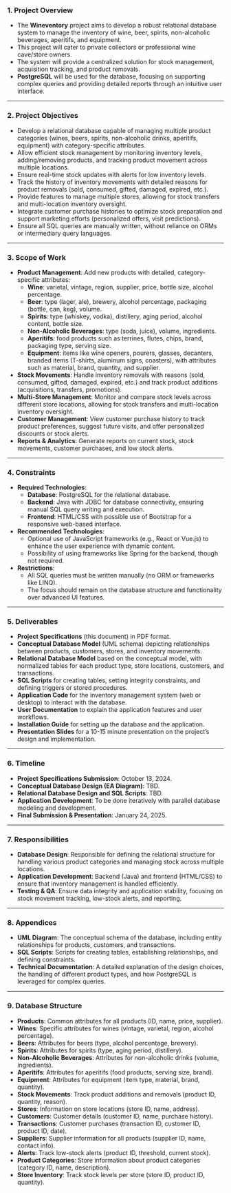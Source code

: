 ### **1. Project Overview**
- The **Wineventory** project aims to develop a robust relational database system to manage the inventory of wine, beer, spirits, non-alcoholic beverages, aperitifs, and equipment.
- This project will cater to private collectors or professional wine cave/store owners.
- The system will provide a centralized solution for stock management, acquisition tracking, and product removals.
- **PostgreSQL** will be used for the database, focusing on supporting complex queries and providing detailed reports through an intuitive user interface.

---

### **2. Project Objectives**
- Develop a relational database capable of managing multiple product categories (wines, beers, spirits, non-alcoholic drinks, aperitifs, equipment) with category-specific attributes.
- Allow efficient stock management by monitoring inventory levels, adding/removing products, and tracking product movement across multiple locations.
- Ensure real-time stock updates with alerts for low inventory levels.
- Track the history of inventory movements with detailed reasons for product removals (sold, consumed, gifted, damaged, expired, etc.).
- Provide features to manage multiple stores, allowing for stock transfers and multi-location inventory oversight.
- Integrate customer purchase histories to optimize stock preparation and support marketing efforts (personalized offers, visit predictions).
- Ensure all SQL queries are manually written, without reliance on ORMs or intermediary query languages.

---

### **3. Scope of Work**
- **Product Management**: Add new products with detailed, category-specific attributes:
  - **Wine**: varietal, vintage, region, supplier, price, bottle size, alcohol percentage.
  - **Beer**: type (lager, ale), brewery, alcohol percentage, packaging (bottle, can, keg), volume.
  - **Spirits**: type (whiskey, vodka), distillery, aging period, alcohol content, bottle size.
  - **Non-Alcoholic Beverages**: type (soda, juice), volume, ingredients.
  - **Aperitifs**: food products such as terrines, flutes, chips, brand, packaging type, serving size.
  - **Equipment**: items like wine openers, pourers, glasses, decanters, branded items (T-shirts, aluminum signs, coasters), with attributes such as material, brand, quantity, and supplier.
- **Stock Movements**: Handle inventory removals with reasons (sold, consumed, gifted, damaged, expired, etc.) and track product additions (acquisitions, transfers, promotions).
- **Multi-Store Management**: Monitor and compare stock levels across different store locations, allowing for stock transfers and multi-location inventory oversight.
- **Customer Management**: View customer purchase history to track product preferences, suggest future visits, and offer personalized discounts or stock alerts.
- **Reports & Analytics**: Generate reports on current stock, stock movements, customer purchases, and low stock alerts.

---

### **4. Constraints**
- **Required Technologies**:
  - **Database**: PostgreSQL for the relational database.
  - **Backend**: Java with JDBC for database connectivity, ensuring manual SQL query writing and execution.
  - **Frontend**: HTML/CSS with possible use of Bootstrap for a responsive web-based interface.
- **Recommended Technologies**:
  - Optional use of JavaScript frameworks (e.g., React or Vue.js) to enhance the user experience with dynamic content.
  - Possibility of using frameworks like Spring for the backend, though not required.
- **Restrictions**:
  - All SQL queries must be written manually (no ORM or frameworks like LINQ).
  - The focus should remain on the database structure and functionality over advanced UI features.

---

### **5. Deliverables**
- **Project Specifications** (this document) in PDF format.
- **Conceptual Database Model** (UML schema) depicting relationships between products, customers, stores, and inventory movements.
- **Relational Database Model** based on the conceptual model, with normalized tables for each product type, store locations, customers, and transactions.
- **SQL Scripts** for creating tables, setting integrity constraints, and defining triggers or stored procedures.
- **Application Code** for the inventory management system (web or desktop) to interact with the database.
- **User Documentation** to explain the application features and user workflows.
- **Installation Guide** for setting up the database and the application.
- **Presentation Slides** for a 10-15 minute presentation on the project’s design and implementation.

---

### **6. Timeline**
- **Project Specifications Submission**: October 13, 2024.
- **Conceptual Database Design (EA Diagram)**: TBD.
- **Relational Database Design and SQL Scripts**: TBD.
- **Application Development**: To be done iteratively with parallel database modeling and development.
- **Final Submission & Presentation**: January 24, 2025.

---

### **7. Responsibilities**
- **Database Design**: Responsible for defining the relational structure for handling various product categories and managing stock across multiple locations.
- **Application Development**: Backend (Java) and frontend (HTML/CSS) to ensure that inventory management is handled efficiently.
- **Testing & QA**: Ensure data integrity and application stability, focusing on stock movement tracking, low-stock alerts, and reporting.

---

### **8. Appendices**
- **UML Diagram**: The conceptual schema of the database, including entity relationships for products, customers, and transactions.
- **SQL Scripts**: Scripts for creating tables, establishing relationships, and defining constraints.
- **Technical Documentation**: A detailed explanation of the design choices, the handling of different product types, and how PostgreSQL is leveraged for complex queries.

---

### **9. Database Structure**
- **Products**: Common attributes for all products (ID, name, price, supplier).
- **Wines**: Specific attributes for wines (vintage, varietal, region, alcohol percentage).
- **Beers**: Attributes for beers (type, alcohol percentage, brewery).
- **Spirits**: Attributes for spirits (type, aging period, distillery).
- **Non-Alcoholic Beverages**: Attributes for non-alcoholic drinks (volume, ingredients).
- **Aperitifs**: Attributes for aperitifs (food products, serving size, brand).
- **Equipment**: Attributes for equipment (item type, material, brand, quantity).
- **Stock Movements**: Track product additions and removals (product ID, quantity, reason).
- **Stores**: Information on store locations (store ID, name, address).
- **Customers**: Customer details (customer ID, name, purchase history).
- **Transactions**: Customer purchases (transaction ID, customer ID, product ID, date).
- **Suppliers**: Supplier information for all products (supplier ID, name, contact info).
- **Alerts**: Track low-stock alerts (product ID, threshold, current stock).
- **Product Categories**: Store information about product categories (category ID, name, description).
- **Store Inventory**: Track stock levels per store (store ID, product ID, quantity).
